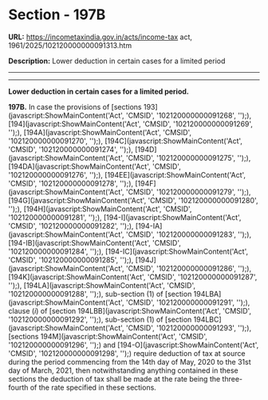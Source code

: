 # Section - 197B

**URL:** https://incometaxindia.gov.in/acts/income-tax act, 1961/2025/102120000000091313.htm

**Description:** Lower deduction in certain cases for a limited period

---

****

**Lower deduction in certain cases for a limited period.**

**197B.** In case the provisions of [sections 193](javascript:ShowMainContent\('Act', 'CMSID', '102120000000091268', ''\);), [194](javascript:ShowMainContent\('Act', 'CMSID', '102120000000091269', ''\);), [194A](javascript:ShowMainContent\('Act', 'CMSID', '102120000000091270', ''\);), [194C](javascript:ShowMainContent\('Act', 'CMSID', '102120000000091274', ''\);), [194D](javascript:ShowMainContent\('Act', 'CMSID', '102120000000091275', ''\);), [194DA](javascript:ShowMainContent\('Act', 'CMSID', '102120000000091276', ''\);), [194EE](javascript:ShowMainContent\('Act', 'CMSID', '102120000000091278', ''\);), [194F](javascript:ShowMainContent\('Act', 'CMSID', '102120000000091279', ''\);), [194G](javascript:ShowMainContent\('Act', 'CMSID', '102120000000091280', ''\);), [194H](javascript:ShowMainContent\('Act', 'CMSID', '102120000000091281', ''\);), [194-I](javascript:ShowMainContent\('Act', 'CMSID', '102120000000091282', ''\);), [194-IA](javascript:ShowMainContent\('Act', 'CMSID', '102120000000091283', ''\);), [194-IB](javascript:ShowMainContent\('Act', 'CMSID', '102120000000091284', ''\);), [194-IC](javascript:ShowMainContent\('Act', 'CMSID', '102120000000091285', ''\);), [194J](javascript:ShowMainContent\('Act', 'CMSID', '102120000000091286', ''\);), [194K](javascript:ShowMainContent\('Act', 'CMSID', '102120000000091287', ''\);), [194LA](javascript:ShowMainContent\('Act', 'CMSID', '102120000000091288', ''\);), sub-section (1) of [section 194LBA](javascript:ShowMainContent\('Act', 'CMSID', '102120000000091291', ''\);), clause (_i_) of [section 194LBB](javascript:ShowMainContent\('Act', 'CMSID', '102120000000091292', ''\);), sub-section (1) of [section 194LBC](javascript:ShowMainContent\('Act', 'CMSID', '102120000000091293', ''\);), [sections 194M](javascript:ShowMainContent\('Act', 'CMSID', '102120000000091296', ''\);) and [194-O](javascript:ShowMainContent\('Act', 'CMSID', '102120000000091298', ''\);) require deduction of tax at source during the period commencing from the 14th day of May, 2020 to the 31st day of March, 2021, then notwithstanding anything contained in these sections the deduction of tax shall be made at the rate being the three-fourth of the rate specified in these sections.